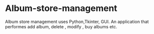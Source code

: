 # Album-store-management
Album store management uses Python,Tkinter, GUI. An application that performes add album, delete , modify , buy albums etc. 
